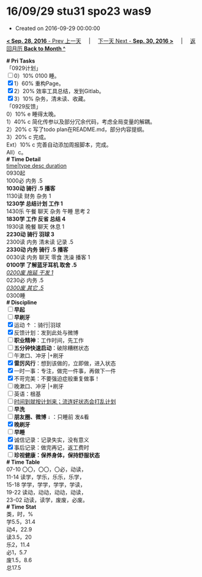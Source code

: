 # 16/09/29 stu31 spo23 was9

- Created on 2016-09-29 00:00:00

[**< Sep. 28, 2016** - Prev 上一天](/lifelogs/2016/09/d28.md) &nbsp; &nbsp; | &nbsp; &nbsp; [下一天 Next - **Sep. 30, 2016 >**](/lifelogs/2016/09/d30.md) &nbsp; &nbsp; |  &nbsp; &nbsp; [返回月历 **Back to Month ^**](/lifelogs/2016/09/index.md)
<br/><div><div><div><div><div><div><div><b># Pri Tasks</b></div></div><div>「0929计划」</div><div><input type="checkbox"/>0）10% 0100 睡。</div><div><input checked="true" type="checkbox"/>1）60% 重构Page。</div><div><input checked="true" type="checkbox"/>2）20% 效率工具总结，发到Gitlab。</div><div><input checked="true" type="checkbox"/>3）10% 杂务，清未读、收藏。</div></div><div><div><div></div></div></div></div></div><div>「0929反馈」</div><div>0）10% e 睡得太晚。</div></div><div><div>1）40% c 简化传参以及部分冗余代码，考虑全局变量的解耦。</div><div>2）20% c 写了todo plan在README.md，部分内容提纲。</div><div>3）20% c 完成。</div><div>Ext）10% c 完善自动添加周报脚本，完成。</div><div><div>All）c。</div><div><b># Time Detail</b></div></div></div><div><div><div><u>time|type desc duration</u></div><div>0930起</div><div>1000必 内务 .5</div><div><b>1030动 骑行 .5</b> <b>播客</b></div><div>1130读 财务 杂务 1</div><div><b>1230学 总结计划 工作 1</b></div></div><div>1430乐 午餐 聊天 杂务 午睡 思考 2</div><div><b>1830学 工作 反省 总结 4</b></div><div></div></div><div><div>1930读 晚餐 聊天 休息 1</div><div><b>2230动 骑行 羽球 3</b></div><div>2300读 内务 清未读 记录 .5</div><div><b style="">2330动 内务 骑行 .5</b> <b style="">播客</b></div><div><div>0030读 内务 聊天 零食 洗澡 播客 1</div><div><b>0100学 了解蓝牙耳机 取舍 .5</b></div><div><i><u>0200废 拖延 干发 1</u></i></div></div></div><div>0230必 内务 .5</div><div><i><u>0300废 其它 .5</u></i></div><div><div>0300睡</div><div><b># Discipline</b></div></div><div><div><div><b><input type="checkbox"/>早起</b></div><div><input type="checkbox"/><b>早刷牙</b></div></div><div><input checked="true" type="checkbox"/>运动 ↑ ：骑行|羽球</div><div><div><input checked="true" type="checkbox"/>反馈计划：发到此处与微博</div><div><input type="checkbox"/><b>职业精神</b>：工作时间，先工作</div><div><input type="checkbox"/><b>五分钟快速启动</b>：破除糟糕状态</div><div><input type="checkbox"/>午漱口、冲牙 |+刷牙</div><div><input checked="true" type="checkbox"/><b>雷厉风行</b>：想到该做的，立即做，进入状态</div><div><input checked="true" type="checkbox"/><a dir="ltr"/><a dir="ltr"/><a dir="ltr">一时</a>一事：专注，做完一件事，再做下一件</div><div><input checked="true" type="checkbox"/>不苛完美：不要强迫症般重复做事！</div><div><input type="checkbox"/>晚漱口、冲牙 |+刷牙</div><div><input type="checkbox"/>英语：根基</div><div><u><input type="checkbox"/>时间到就按计划来；流连好状态会打乱计划</u></div><div><input type="checkbox"/><b>早洗</b></div><div><b style="font-family:gotham, helvetica, arial, sans-serif;font-size:14px;"><input type="checkbox"/>朋友圈、微博</b> <span style="font-family:gotham, helvetica, arial, sans-serif;font-size:14px;">↓ ：只睡前 发&amp;看</span></div><div><b><input checked="true" type="checkbox"/>晚刷牙</b></div><div><input type="checkbox"/><b>早睡</b></div><div><div><input checked="true" type="checkbox"/>诚信记录：记录失实，没有意义</div><div><input checked="true" type="checkbox"/>事后记录：做完再记，返工费时</div></div><div style="font-family:gotham, helvetica, arial, sans-serif;font-size:14px;"><b><input type="checkbox"/>珍视健康：保养身体，保持舒服状态</b></div><div><b># Time Table</b></div><div>07-10 〇〇，〇〇，〇必，动读，</div><div>11-14 读学，学乐，乐乐，乐学，</div><div>15-18 学学，学学，学学，学读，</div><div>19-22 读动，动动，动动，动读，</div><div>23-02 动读，读学，废废，必废。</div><div><b># Time Stat</b></div><div>类，时，%</div><div>学5.5，31.4</div><div>动4，22.9</div><div>读3.5，20</div><div>乐2，11.4</div><div>必1，5.7</div><div>废1.5，8.6</div><div>总17.5</div>
